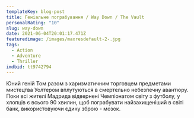 ```yaml
---
templateKey: blog-post
title: Геніальне пограбування / Way Down / The Vault
personalRating: "10"
slug: way-down
date: 2021-06-04T20:01:17.471Z
featuredimage: /images/maxresdefault-2-.jpg
tags:
  - Action
  - Adventure
  - Thriller
imdbid: tt9742794
---
```

Юний геній Том разом з харизматичним торговцем предметами мистецтва Уолтером вплутуються в смертельно небезпечну авантюру. Поки всі жителі Мадрида відвернені Чемпіонатом світу з футболу, у хлопців є всього 90 хвилин, щоб пограбувати найзахищеніший в світі банк, використовуючи єдину зброю - мозок.